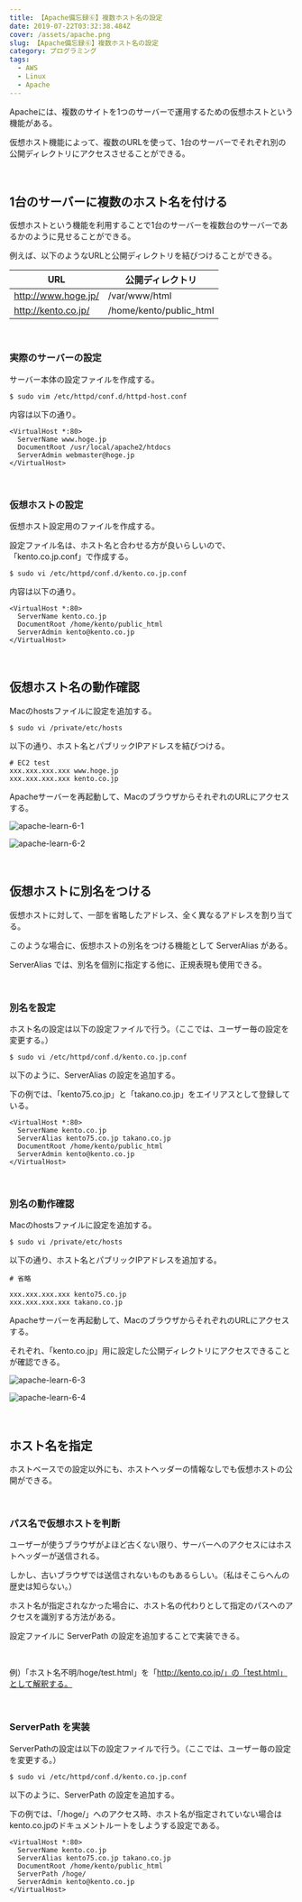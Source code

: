 ```yaml
---
title: 【Apache備忘録⑥】複数ホスト名の設定
date: 2019-07-22T03:32:38.484Z
cover: /assets/apache.png
slug: 【Apache備忘録⑥】複数ホスト名の設定
category: プログラミング
tags:
  - AWS
  - Linux
  - Apache
---
```

Apacheには、複数のサイトを1つのサーバーで運用するための仮想ホストという機能がある。

仮想ホスト機能によって、複数のURLを使って、1台のサーバーでそれぞれ別の公開ディレクトリにアクセスさせることができる。

<br>

## 1台のサーバーに複数のホスト名を付ける

仮想ホストという機能を利用することで1台のサーバーを複数台のサーバーであるかのように見せることができる。

例えば、以下のようなURLと公開ディレクトリを結びつけることができる。

| URL                 | 公開ディレクトリ                |
| ------------------- | ----------------------- |
| http://www.hoge.jp/ | /var/www/html           |
| http://kento.co.jp/ | /home/kento/public_html |

<br>

### 実際のサーバーの設定

サーバー本体の設定ファイルを作成する。

```
$ sudo vim /etc/httpd/conf.d/httpd-host.conf
```

内容は以下の通り。

```
<VirtualHost *:80>
  ServerName www.hoge.jp
  DocumentRoot /usr/local/apache2/htdocs
  ServerAdmin webmaster@hoge.jp
</VirtualHost>
```

<br>

### 仮想ホストの設定

仮想ホスト設定用のファイルを作成する。

設定ファイル名は、ホスト名と合わせる方が良いらしいので、「kento.co.jp.conf」で作成する。

```
$ sudo vi /etc/httpd/conf.d/kento.co.jp.conf
```

内容は以下の通り。

```
<VirtualHost *:80>
  ServerName kento.co.jp
  DocumentRoot /home/kento/public_html
  ServerAdmin kento@kento.co.jp
</VirtualHost>
```

<br>

## 仮想ホスト名の動作確認

Macのhostsファイルに設定を追加する。

```
$ sudo vi /private/etc/hosts
```

以下の通り、ホスト名とパブリックIPアドレスを結びつける。

```
# EC2 test
xxx.xxx.xxx.xxx www.hoge.jp
xxx.xxx.xxx.xxx kento.co.jp
```

Apacheサーバーを再起動して、MacのブラウザからそれぞれのURLにアクセスする。

![apache-learn-6-1](/assets/apache-learn-6-1.png)

![apache-learn-6-2](/assets/apache-learn-6-2.png)

<br>

## 仮想ホストに別名をつける

仮想ホストに対して、一部を省略したアドレス、全く異なるアドレスを割り当てる。

このような場合に、仮想ホストの別名をつける機能として ServerAlias がある。

ServerAlias では、別名を個別に指定する他に、正規表現も使用できる。

<br>

### 別名を設定

ホスト名の設定は以下の設定ファイルで行う。（ここでは、ユーザー毎の設定を変更する。）

```
$ sudo vi /etc/httpd/conf.d/kento.co.jp.conf
```

以下のように、ServerAlias の設定を追加する。

下の例では、「kento75.co.jp」と「takano.co.jp」をエイリアスとして登録している。

```
<VirtualHost *:80>
  ServerName kento.co.jp
  ServerAlias kento75.co.jp takano.co.jp
  DocumentRoot /home/kento/public_html
  ServerAdmin kento@kento.co.jp
</VirtualHost>
```

<br>

### 別名の動作確認

Macのhostsファイルに設定を追加する。

```
$ sudo vi /private/etc/hosts
```

以下の通り、ホスト名とパブリックIPアドレスを追加する。

```
# 省略

xxx.xxx.xxx.xxx kento75.co.jp
xxx.xxx.xxx.xxx takano.co.jp
```

Apacheサーバーを再起動して、MacのブラウザからそれぞれのURLにアクセスする。

それぞれ、「kento.co.jp」用に設定した公開ディレクトリにアクセスできることが確認できる。

![apache-learn-6-3](/assets/apache-learn-6-3.png)

![apache-learn-6-4](/assets/apache-learn-6-4.png)

<br>

## ホスト名を指定

 ホストベースでの設定以外にも、ホストヘッダーの情報なしでも仮想ホストの公開ができる。

<br>

### パス名で仮想ホストを判断

ユーザーが使うブラウザがよほど古くない限り、サーバーへのアクセスにはホストヘッダーが送信される。

しかし、古いブラウザでは送信されないものもあるらしい。（私はそこらへんの歴史は知らない。）

ホスト名が指定されなかった場合に、ホスト名の代わりとして指定のパスへのアクセスを識別する方法がある。

設定ファイルに ServerPath の設定を追加することで実装できる。

<br>

例）「ホスト名不明/hoge/test.html」を「http://kento.co.jp/」の「test.html」として解釈する。

<br>

### ServerPath を実装

ServerPathの設定は以下の設定ファイルで行う。（ここでは、ユーザー毎の設定を変更する。）

```
$ sudo vi /etc/httpd/conf.d/kento.co.jp.conf
```

以下のように、ServerPath の設定を追加する。

下の例では、「/hoge/」へのアクセス時、ホスト名が指定されていない場合は kento.co.jpのドキュメントルートをしようする設定である。

```
<VirtualHost *:80>
  ServerName kento.co.jp
  ServerAlias kento75.co.jp takano.co.jp
  DocumentRoot /home/kento/public_html
  ServerPath /hoge/
  ServerAdmin kento@kento.co.jp
</VirtualHost>
```
